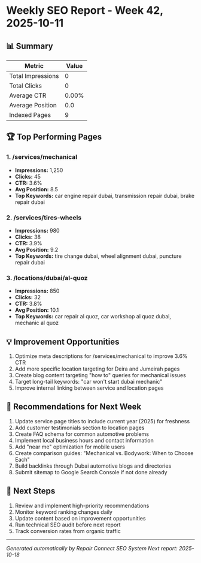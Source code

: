 # Weekly SEO Report - Week 42, 2025-10-11

## 📊 Summary

| Metric | Value |
|--------|-------|
| Total Impressions | 0 |
| Total Clicks | 0 |
| Average CTR | 0.00% |
| Average Position | 0.0 |
| Indexed Pages | 9 |

## 🏆 Top Performing Pages

### 1. /services/mechanical
- **Impressions:** 1,250
- **Clicks:** 45
- **CTR:** 3.6%
- **Avg Position:** 8.5
- **Top Keywords:** car engine repair dubai, transmission repair dubai, brake repair dubai

### 2. /services/tires-wheels
- **Impressions:** 980
- **Clicks:** 38
- **CTR:** 3.9%
- **Avg Position:** 9.2
- **Top Keywords:** tire change dubai, wheel alignment dubai, puncture repair dubai

### 3. /locations/dubai/al-quoz
- **Impressions:** 850
- **Clicks:** 32
- **CTR:** 3.8%
- **Avg Position:** 10.1
- **Top Keywords:** car repair al quoz, car workshop al quoz dubai, mechanic al quoz

## 💡 Improvement Opportunities

1. Optimize meta descriptions for /services/mechanical to improve 3.6% CTR
2. Add more specific location targeting for Deira and Jumeirah pages
3. Create blog content targeting "how to" queries for mechanical issues
4. Target long-tail keywords: "car won't start dubai mechanic"
5. Improve internal linking between service and location pages

## 🎯 Recommendations for Next Week

1. Update service page titles to include current year (2025) for freshness
2. Add customer testimonials section to location pages
3. Create FAQ schema for common automotive problems
4. Implement local business hours and contact information
5. Add "near me" optimization for mobile users
6. Create comparison guides: "Mechanical vs. Bodywork: When to Choose Each"
7. Build backlinks through Dubai automotive blogs and directories
8. Submit sitemap to Google Search Console if not done already

## 📅 Next Steps

1. Review and implement high-priority recommendations
2. Monitor keyword ranking changes daily
3. Update content based on improvement opportunities
4. Run technical SEO audit before next report
5. Track conversion rates from organic traffic

---
*Generated automatically by Repair Connect SEO System*
*Next report: 2025-10-18*
